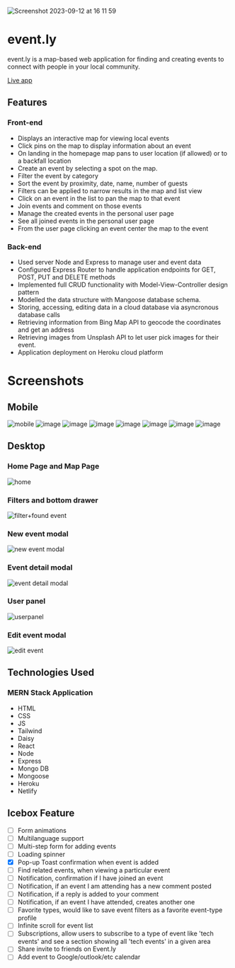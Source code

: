 
![Screenshot 2023-09-12 at 16 11 59](https://github.com/spencerlelswick/event-ly/assets/106488356/255b5a74-23e8-48f8-a6b6-f043000b588a)

# event.ly

event.ly is a map-based web application for finding and creating events to connect with people in your local community.

[Live app](https://event-ly.netlify.app/)

## Features

### Front-end

- Displays an interactive map for viewing local events
- Click pins on the map to display information about an event
- On landing in the homepage map pans to user location (if allowed) or to a backfall location
- Create an event by selecting a spot on the map.
- Filter the event by category
- Sort the event by proximity, date, name, number of guests
- Filters can be applied to narrow results in the map and list view
- Click on an event in the list to pan the map to that event
- Join events and comment on those events
- Manage the created events in the personal user page
- See all joined events in the personal user page
- From the user page clicking an event center the map to the event

### Back-end

- Used server Node and Express to manage user and event data
- Configured Express Router to handle application endpoints for GET, POST, PUT and DELETE methods
- Implemented full CRUD functionality with Model-View-Controller design pattern
- Modelled the data structure with Mangoose database schema.
- Storing, accessing, editing data in a cloud database via asyncronous database calls
- Retrieving information from Bing Map API to geocode the coordinates and get an address
- Retrieving images from Unsplash API to let user pick images for their event.
- Application deployment on Heroku cloud platform

# Screenshots

## Mobile

![mobile](https://github.com/spencerlelswick/event-ly/assets/110030149/275cec44-34e1-4ef0-bb61-1099e462d2cc)  ![image](https://github.com/spencerlelswick/event-ly/assets/110030149/d7c2b8f3-a395-48eb-8183-892d47583eba)  ![image](https://github.com/spencerlelswick/event-ly/assets/110030149/7d0f7025-e4bc-46f1-bd06-3771909980b0)  ![image](https://github.com/spencerlelswick/event-ly/assets/110030149/4ec080d8-10eb-47a1-b2f2-271b190fbf48)   ![image](https://github.com/spencerlelswick/event-ly/assets/110030149/154c9cf2-4ec1-4373-9630-c87cdcbc3bb1)  ![image](https://github.com/spencerlelswick/event-ly/assets/110030149/9552d8e1-7f28-4127-a401-741f40798dd6)   ![image](https://github.com/spencerlelswick/event-ly/assets/110030149/d291299a-dac6-446e-b7c2-a463e4691113)   ![image](https://github.com/spencerlelswick/event-ly/assets/110030149/6635f14d-9513-48e4-afae-cddb676983a2)










## Desktop

### Home Page and Map Page

![home](https://github.com/spencerlelswick/event-ly/assets/106488356/5b436399-fe2a-4f44-ade7-eb9460611191)


### Filters and bottom drawer

![filter+found event](https://github.com/spencerlelswick/event-ly/assets/106488356/c730fcbb-94d7-4bf5-8cf9-326682816d0f)


### New event modal

![new event modal](https://github.com/spencerlelswick/event-ly/assets/106488356/feb9e093-2d7b-45b7-8750-c83d1b658430)


### Event detail modal

![event detail modal](https://github.com/spencerlelswick/event-ly/assets/106488356/44931e16-3938-471a-9ec2-43143b1b311c)


### User panel

![userpanel](https://github.com/spencerlelswick/event-ly/assets/106488356/d5099a12-b267-4ce0-88b8-511b32287a43)

### Edit event modal

![edit event](https://github.com/spencerlelswick/event-ly/assets/106488356/56fa51eb-459a-4919-9d54-5117ae2f71a1)

## Technologies Used

### MERN Stack Application

- HTML
- CSS
- JS
- Tailwind
- Daisy
- React
- Node
- Express
- Mongo DB
- Mongoose
- Heroku
- Netlify

## Icebox Feature

- [ ] Form animations
- [ ] Multilanguage support
- [ ] Multi-step form for adding events
- [ ] Loading spinner
- [x] Pop-up Toast confirmation when event is added
- [ ] Find related events, when viewing a particular event
- [ ] Notification, confirmation if I have joined an event
- [ ] Notification, if an event I am attending has a new comment posted
- [ ] Notification, if a reply is added to your comment
- [ ] Notification, if an event I have attended, creates another one
- [ ] Favorite types, would like to save event filters as a favorite event-type profile
- [ ] Infinite scroll for event list
- [ ] Subscriptions, allow users to subscribe to a type of event like 'tech events' and see a section showing all 'tech events' in a given area
- [ ] Share invite to friends on Event.ly
- [ ] Add event to Google/outlook/etc calendar

<!-- ![Footer](./public/images/readme/footer.png) -->
